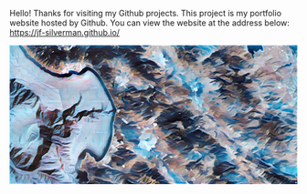 Hello!  Thanks for visiting my Github projects.  This project is my portfolio website hosted by Github.  You can view the website at the address below:
https://jf-silverman.github.io/

![](./images/banner_map6.JPG)

